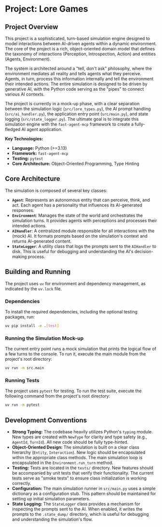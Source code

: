 # Project: Lore Games

## Project Overview

This project is a sophisticated, turn-based simulation engine designed to model interactions between AI-driven agents within a dynamic environment. The core of the project is a rich, object-oriented domain model that defines the taxonomy of interactions (Perception, Introspection, Action) and entities (Agents, Environment).

The system is architected around a "tell, don't ask" philosophy, where the environment mediates all reality and tells agents what they perceive. Agents, in turn, process this information internally and tell the environment their intended actions. The entire simulation is designed to be driven by generative AI, with the Python code serving as the "pipes" to connect various AI contexts.

The project is currently in a mock-up phase, with a clear separation between the simulation logic (`src/lore_types.py`), the AI prompt handling (`src/ai_handler.py`), the application entry point (`src/main.py`), and state logging (`src/state_logger.py`). The ultimate goal is to integrate this simulation engine with the `fast-agent-mcp` framework to create a fully-fledged AI agent application.

**Key Technologies:**
*   **Language:** Python (>=3.13)
*   **Framework:** `fast-agent-mcp`
*   **Testing:** `pytest`
*   **Core Architecture:** Object-Oriented Programming, Type Hinting

## Core Architecture

The simulation is composed of several key classes:

*   **`Agent`**: Represents an autonomous entity that can perceive, think, and act. Each agent has a personality that influences its AI-generated responses.
*   **`Environment`**: Manages the state of the world and orchestrates the simulation turns. It provides agents with perceptions and processes their intended actions.
*   **`AIHandler`**: A centralized module responsible for all interactions with the (mock) AI. It formats prompts based on the simulation's context and returns AI-generated content.
*   **`StateLogger`**: A utility class that logs the prompts sent to the `AIHandler` to disk. This is useful for debugging and understanding the AI's decision-making process.

## Building and Running

The project uses `uv` for environment and dependency management, as indicated by the `uv.lock` file.

### Dependencies

To install the required dependencies, including the optional testing packages, run:

```bash
uv pip install -e .[test]
```

### Running the Simulation Mock-up

The current entry point runs a mock simulation that prints the logical flow of a few turns to the console. To run it, execute the main module from the project's root directory:

```bash
uv run -m src.main
```

### Running Tests

The project uses `pytest` for testing. To run the test suite, execute the following command from the project's root directory:

```bash
uv run -m pytest
```

## Development Conventions

*   **Strong Typing:** The codebase heavily utilizes Python's `typing` module. New types are created with `NewType` for clarity and type safety (e.g., `AgentId`, `TurnId`). All new code should be fully type-hinted.
*   **Object-Oriented Design:** The simulation is built on a clear class hierarchy (`Entity`, `Interaction`). New logic should be encapsulated within the appropriate class methods. The main simulation loop is encapsulated in the `Environment.run_turn` method.
*   **Testing:** Tests are located in the `tests/` directory. New features should be accompanied by unit tests that verify their functionality. The current tests serve as "smoke tests" to ensure class initialization is working correctly.
*   **Configuration:** The main simulation runner in `src/main.py` uses a simple dictionary as a configuration stub. This pattern should be maintained for setting up initial simulation parameters.
*   **State Logging:** The `StateLogger` class provides a mechanism for inspecting the prompts sent to the AI. When enabled, it writes the prompts to the `.state_dump/` directory, which is useful for debugging and understanding the simulation's flow.